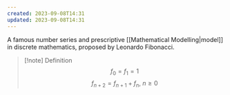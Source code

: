 ```yaml
---
created: 2023-09-08T14:31
updated: 2023-09-08T14:31
---
```

A famous number series and prescriptive [[Mathematical Modelling|model]] in discrete mathematics, proposed by Leonardo Fibonacci.

>[!note] Definition
>$$f_{0}=f_{1}=1$$
>$$f_{n+2}=f_{n+1}+f_{n},\: n \geq 0$$